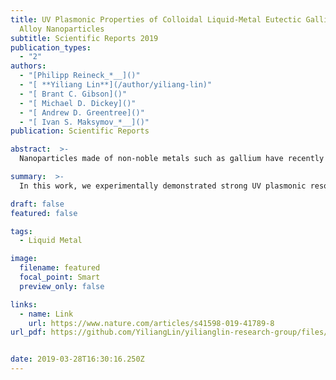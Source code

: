 ```yaml
---
title: UV Plasmonic Properties of Colloidal Liquid-Metal Eutectic Gallium-Indium
  Alloy Nanoparticles
subtitle: Scientific Reports 2019
publication_types:
  - "2"
authors:
  - "[Philipp Reineck_*__]()"
  - "[ **Yiliang Lin**](/author/yiliang-lin)"
  - "[ Brant C. Gibson]()"
  - "[ Michael D. Dickey]()"
  - "[ Andrew D. Greentree]()"
  - "[ Ivan S. Maksymov_*__]()"
publication: Scientific Reports

abstract:  >-
  Nanoparticles made of non-noble metals such as gallium have recently attracted significant attention due to promising applications in UV plasmonics. To date, experiments have mostly focused on solid and liquid pure gallium particles immobilized on solid substrates. However, for many applications, colloidal liquid-metal nanoparticle solutions are vital. Here, we experimentally demonstrate strong UV plasmonic resonances of eutectic gallium-indium (EGaIn) liquid-metal alloy nanoparticles suspended in ethanol. We rationalise experimental results through a theoretical model based on Mie theory. Our results contribute to the understanding of UV plasmon resonances in colloidal liquid-metal EGaIn nanoparticle suspensions. They will also enable further research into emerging applications of UV plasmonics in biomedical imaging, sensing, stretchable electronics, photoacoustics, and electrochemistry.

summary:  >-
  In this work, we experimentally demonstrated strong UV plasmonic resonances of eutectic gallium-indium liquid-metal alloy nanoparticles suspended in ethanol. We rationalise experimental results through a theoretical model based on Mie theory.

draft: false
featured: false

tags:
  - Liquid Metal

image:
  filename: featured
  focal_point: Smart
  preview_only: false

links:
  - name: Link
    url: https://www.nature.com/articles/s41598-019-41789-8
url_pdf: https://github.com/YiliangLin/yilianglin-research-group/files/9946300/Reineck.et.al.-.2019.-.UV.plasmonic.properties.of.colloidal.liquid-metal.pdf


date: 2019-03-28T16:30:16.250Z
---
```

